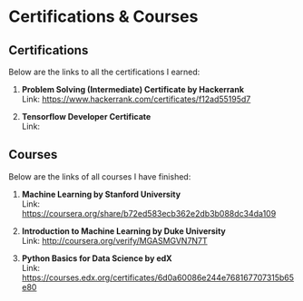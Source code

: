 # Certifications & Courses

## Certifications
Below are the links to all the certifications I earned:

1. <b>Problem Solving (Intermediate) Certificate by Hackerrank</b> <br>
   Link: https://www.hackerrank.com/certificates/f12ad55195d7

2. <b>Tensorflow Developer Certificate</b> <br>
   Link: 

## Courses
Below are the links of all courses I have finished:

1. <b>Machine Learning by Stanford University</b> <br>
   Link: https://coursera.org/share/b72ed583ecb362e2db3b088dc34da109

2. <b>Introduction to Machine Learning by Duke University</b> <br>
   Link: http://coursera.org/verify/MGASMGVN7N7T

3. <b>Python Basics for Data Science by edX</b> <br>
   Link: https://courses.edx.org/certificates/6d0a60086e244e768167707315b65e80
 
